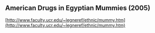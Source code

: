## American Drugs in Egyptian Mummies (2005)
  
  [http://www.faculty.ucr.edu/~legneref/ethnic/mummy.htm](http://www.faculty.ucr.edu/~legneref/ethnic/mummy.htm)